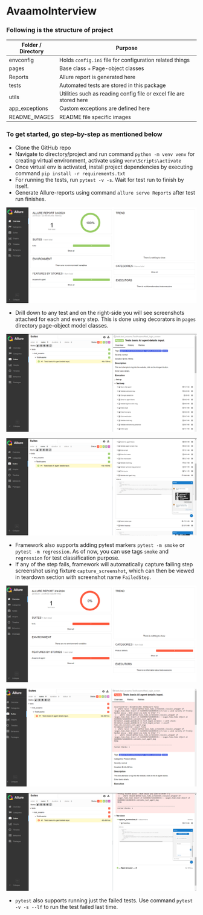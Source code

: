 # AvaamoInterview

### Following is the structure of project

| Folder / Directory | Purpose                                                             |
|--------------------|---------------------------------------------------------------------|
| envconfig          | Holds `config.ini` file for configuration related things            |
| pages              | Base class + Page-object classes                                    |
| Reports            | Allure report is generated here                                     |
| tests              | Automated tests are stored in this package                          |
| utils              | Utilities such as reading config file or excel file are stored here |
| app_exceptions     | Custom exceptions are defined here                                  |
| README_IMAGES      | README file specific images                                         |

### To get started, go step-by-step as mentioned below

* Clone the GitHub repo
* Navigate to directory/project and run command `python -m venv venv` for creating virtual environment, activate
  using `venv\Scripts\activate`
* Once virtual env is activated, install project dependencies by executing command `pip install -r requirements.txt`
* For running the tests, run `pytest -v -s`. Wait for test run to finish by itself.
* Generate Allure-reports using command `allure serve Reports` after test run finishes.

![AllTestPassedReport.png](README_IMAGES%2FAllTestPassedReport.png)

* Drill down to any test and on the right-side you will see screenshots attached for each and every step. This is done
  using decorators in `pages` directory page-object model classes.

![ScreenshotForEveryStep.png](README_IMAGES%2FScreenshotForEveryStep.png)

![ScreenshotForEveryStep2.png](README_IMAGES%2FScreenshotForEveryStep2.png)

* Framework also supports adding pytest markers `pytest -m smoke` or `pytest -m regression`. As of now, you can use
  tags `smoke` and `regression` for test classification purpose.
* If any of the step fails, framework will automatically capture failing step screenshot using
  fixture `capture_screenshot`, which can then be viewed in teardown section with screenshot name `FailedStep`.

![FailingTest.png](README_IMAGES%2FFailingTest.png)

![FailingTestScreenshot.png](README_IMAGES%2FFailingTestScreenshot.png)

![FailingTestScreenshot2.png](README_IMAGES%2FFailingTestScreenshot2.png)

* `pytest` also supports running just the failed tests. Use command `pytest -v -s --lf` to run the test failed last
  time.
